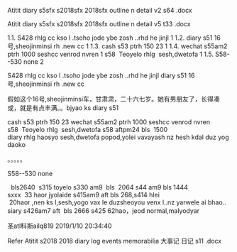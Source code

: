 Atitit diary s5sfx s2018sfx 2018sfx outline n detail v2 s64 .docx


Atitit diary s5sfx s2018sfx 2018sfx outline n detail v5 t33 .docx


1.1. S428 rhlg cc  kso l .tsoho jode ybe zosh ..rhd he jinjl	1
1.2. diary s51  16号,sheojinminsi rh .new cc	1
1.3. cash	s53 ptrh 150     23	1
1.4. wechat	s55am2 ptrh 1000 seshcc venrod nvren	1
s58  Teoyelo    rhlg  sesh,dwetofa	1
1.5. S58--530 none	2

 
S428 rhlg cc  kso l .tsoho jode ybe zosh ..rhd he jinjl 
diary s51  16号,sheojinminsi rh .new cc

假如这个16号,sheojinminsi车，甘肃肃，二十六七岁。她有男朋友了，长得凑或，就是有点丰满。。bjyao ks
diary s51

cash	s53	ptrh	150					23
wechat	s55am2	ptrh	1000	seshcc venrod nvren		
s58  Teoyelo    rhlg  sesh,dwetofa
s58 aftpm24 bls  1500
diary rhlg haosyo sesh,dwetofa popod,yolei vavayash nz hesh kdal duz yog daoko

。。。。。

S58--530 none


  bls2640  s315
toyelo s330 am9  bls  2064
s44 am9 bls 1444
sxxx  33 haor jyolaide
s415am9 aft bls 268,s414 hlei
 20haor ,nen ks l,sesh,yogo vax le duzsheoyou venx l..nz yarwele ai bhao..
siary
s426am7 aft  bls 2666
s425 62hao，jeod normal,malyodyar

圣atl科斯ailq819 2019/1/10 20:34:40




Refer
Atitit s2018 2018 diary log  events memorabilia 大事记 日记  s11 .docx


